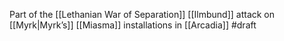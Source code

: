Part of the [[Lethanian War of Separation]]
[[Ilmbund]] attack on [[Myrk|Myrk’s]] [[Miasma]] installations in [[Arcadia]]
#draft 